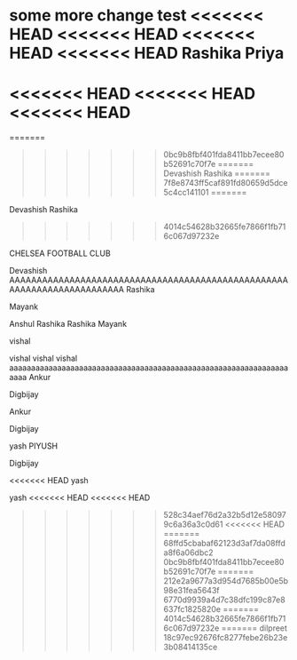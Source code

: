 

some more change
test
<<<<<<< HEAD
<<<<<<< HEAD
<<<<<<< HEAD
<<<<<<< HEAD
Rashika
Priya
=======
<<<<<<< HEAD
<<<<<<< HEAD
<<<<<<< HEAD
=======
=======
>>>>>>> 0bc9b8fbf401fda8411bb7ecee80b52691c70f7e
=======
Devashish
Rashika
=======
>>>>>>> 7f8e8743ff5caf891fd80659d5dce5c4cc141101
=======

Devashish
Rashika
>>>>>>> 4014c54628b32665fe7866f1fb716c067d97232e



CHELSEA FOOTBALL CLUB 








Devashish  AAAAAAAAAAAAAAAAAAAAAAAAAAAAAAAAAAAAAAAAAAAAAAAAAAAAAAAAAAAAAAAAAAAAAAAA
Rashika


Mayank

Anshul
Rashika
Rashika
Mayank



vishal 


vishal vishal vishal  aaaaaaaaaaaaaaaaaaaaaaaaaaaaaaaaaaaaaaaaaaaaaaaaaaaaaaaaaaaaaaaaaaaa
Ankur

Digbijay

Ankur





Digbijay

yash
PIYUSH


Digbijay


<<<<<<< HEAD
yash

yash
<<<<<<< HEAD
<<<<<<< HEAD
>>>>>>> 528c34aef76d2a32b5d12e580979c6a36a3c0d61
<<<<<<< HEAD
=======
>>>>>>> 68ffd5cbabaf62123d3af7da08ffda8f6a06dbc2
>>>>>>> 0bc9b8fbf401fda8411bb7ecee80b52691c70f7e
=======
>>>>>>> 212e2a9677a3d954d7685b00e5b98e31fea5643f
>>>>>>> 6770d9939a4d7c38dfc199c87e8637fc1825820e
=======
>>>>>>> 4014c54628b32665fe7866f1fb716c067d97232e
=======
dilpreet
>>>>>>> 18c97ec92676fc8277febe26b23e3b08414135ce
